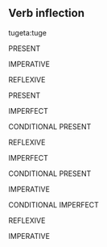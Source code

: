 Verb inflection
---























tugeta:tuge






PRESENT 



IMPERATIVE 


REFLEXIVE

PRESENT 



IMPERFECT 






CONDITIONAL PRESENT 


REFLEXIVE 

IMPERFECT 


CONDITIONAL PRESENT 







IMPERATIVE 


CONDITIONAL IMPERFECT 


REFLEXIVE 


IMPERATIVE 






